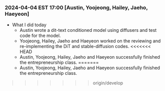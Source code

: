 ### 2024-04-04 EST 17:00 [Austin, Yoojeong, Hailey, Jaeho, Haeyeon]
- What I did today
    * Austin wrote a dit-text conditioned model using diffusers and test code for the model.
    * Yoojeong, Hailey, Jaeho and Haeyeon worked on the reviewing and re-implementing the DiT and stable-diffusion codes.
<<<<<<< HEAD
    * Austin, Yoojeong, Hailey, Jaeho and Haeyeon successfully finished the entrepreneurship class. 
=======
    * Austin, Yoojeong, Hailey, Jaeho and Haeyeon successfully finished the entrepreneurship class. 
>>>>>>> origin/develop
